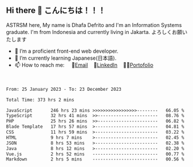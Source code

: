 ## Hi there 👋 こんにちは！！！
ASTRSM here, My name is Dhafa Defrito and I'm an Information Systems graduate. I'm from Indonesia and currently living in Jakarta. よろしくお願いたします

- 🔭 I’m a proficient front-end web developer.
- 🌱 I’m currently learning Japanese(日本語).
- 📫 How to reach me: &nbsp;&nbsp;&nbsp;&nbsp;📧[Email](ddefrito@gmail.com)&nbsp;&nbsp;&nbsp;&nbsp;💼[LinkedIn](https://www.linkedin.com/in/dhafa-defrita-rama-yudistira-9357a9229/)&nbsp;&nbsp;&nbsp;&nbsp;👨‍🎨[Portofolio](https://ddefrito.vercel.app/)
<br>
<!-- <p align="left">
<a href="https://github.com/ASTRSM">
  <img height="180em" src="https://github-readme-stats-eight-theta.vercel.app/api?username=ASTRSM&show_icons=true&theme=dracula&include_all_commits=true&count_private=true"/>
  <img height="180em" src="https://github-readme-stats-eight-theta.vercel.app/api/top-langs/?username=ASTRSM&layout=compact&langs_count=8&theme=dracula"/>
</a>
</p> -->

<!--START_SECTION:waka-->

```txt
From: 25 January 2023 - To: 23 December 2023

Total Time: 373 hrs 2 mins

JavaScript       246 hrs 23 mins >>>>>>>>>>>>>>>>>--------   66.05 %
TypeScript       32 hrs 41 mins  >>-----------------------   08.76 %
PHP              25 hrs 26 mins  >>-----------------------   06.82 %
Blade Template   17 hrs 57 mins  >------------------------   04.81 %
CSS              11 hrs 59 mins  >------------------------   03.22 %
HTML             9 hrs 7 mins    >------------------------   02.45 %
JSON             8 hrs 53 mins   >------------------------   02.38 %
Java             8 hrs 12 mins   >------------------------   02.20 %
Vue.js           2 hrs 52 mins   -------------------------   00.77 %
Markdown         2 hrs 5 mins    -------------------------   00.56 %
```

<!--END_SECTION:waka-->
